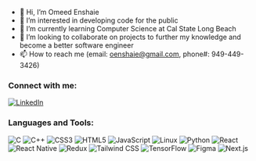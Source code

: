 - 👋 Hi, I’m Omeed Enshaie
- 👀 I’m interested in developing code for the public
- 🌱 I’m currently learning Computer Science at Cal State Long Beach
- 💞️ I’m looking to collaborate on projects to further my knowledge and become a better software engineer
- 📫 How to reach me (email: oenshaie@gmail.com, phone#: 949-449-3426)

<!---
OmeedEn/OmeedEn is a ✨ special ✨ repository because its `README.md` (this file) appears on your GitHub profile.
You can click the Preview link to take a look at your changes.
--->

### Connect with me:
[![LinkedIn](https://img.shields.io/badge/LinkedIn-Connect-blue)](https://www.linkedin.com/in/omeed-enshaie-833464235/)

### Languages and Tools:
![C](https://img.shields.io/badge/-C-A8B9CC?style=flat-square&logo=c&logoColor=white)
![C++](https://img.shields.io/badge/-C++-A8B9CC?style=flat-square&logo=c&logoColor=lightblue)
![CSS3](https://img.shields.io/badge/-CSS3-1572B6?style=flat-square&logo=css3)
![HTML5](https://img.shields.io/badge/-HTML5-E34F26?style=flat-square&logo=html5&logoColor=white)
![JavaScript](https://img.shields.io/badge/-JavaScript-F7DF1E?style=flat-square&logo=javascript&logoColor=black)
![Linux](https://img.shields.io/badge/-Linux-FCC624?style=flat-square&logo=linux&logoColor=black)
![Python](https://img.shields.io/badge/-Python-3776AB?style=flat-square&logo=python&logoColor=white)
![React](https://img.shields.io/badge/-React-61DAFB?style=flat-square&logo=react&logoColor=black)
![React Native](https://img.shields.io/badge/-React_Native-61DAFB?style=flat-square&logo=react&logoColor=black)
![Redux](https://img.shields.io/badge/-Redux-764ABC?style=flat-square&logo=redux&logoColor=white)
![Tailwind CSS](https://img.shields.io/badge/-Tailwind_CSS-38B2AC?style=flat-square&logo=tailwind-css&logoColor=white)
![TensorFlow](https://img.shields.io/badge/-TensorFlow-FF6F00?style=flat-square&logo=tensorflow&logoColor=white)
![Figma](https://img.shields.io/badge/-Figma-F24E1E?style=flat-square&logo=figma&logoColor=white)
![Next.js](https://img.shields.io/badge/-Next.js-000000?style=flat-square&logo=nextdotjs&logoColor=white)

